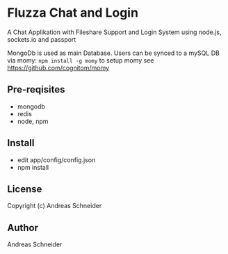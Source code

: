 # Fluzza Chat and Login

A Chat Applikation with Fileshare Support and Login System using node.js, sockets.io and passport 

MongoDb is used as main Database. Users can be synced to a mySQL DB via momy: 
```npm install -g momy```
to setup momy see https://github.com/cognitom/momy


## Pre-reqisites
+ mongodb
+ redis
+ node, npm

## Install
+ edit app/config/config.json
+ npm install


## License
Copyright (c) Andreas Schneider

## Author 
Andreas Schneider

